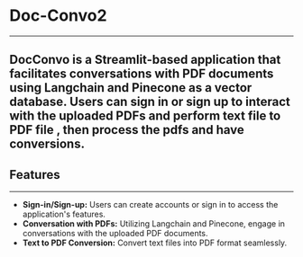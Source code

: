# Doc-Convo2
---
DocConvo is a Streamlit-based application that facilitates conversations with PDF documents using Langchain and Pinecone as a vector database. Users can sign in or sign up to interact with the uploaded PDFs and perform text file to PDF file , then process the pdfs and have conversions.
---
## Features
---
- **Sign-in/Sign-up:** Users can create accounts or sign in to access the application's features.
- **Conversation with PDFs:** Utilizing Langchain and Pinecone, engage in conversations with the uploaded PDF documents.
- **Text to PDF Conversion:** Convert text files into PDF format seamlessly.
